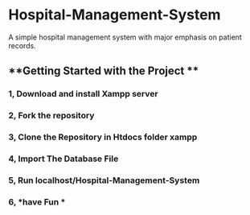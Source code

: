 # Hospital-Management-System
A simple hospital management system with major emphasis on patient records.

## **Getting Started with the Project **

### 1, Download and install Xampp server 

### 2, Fork the repository

### 3, Clone the Repository in Htdocs folder  xampp

### 4, Import The Database File 

### 5, Run localhost/Hospital-Management-System 

### 6, *have Fun *
